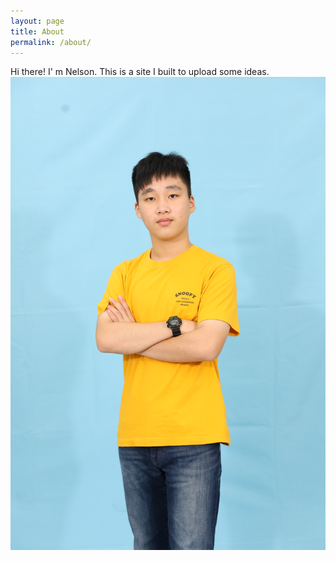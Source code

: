 ```yaml
---
layout: page
title: About
permalink: /about/
---
```


Hi there!
I' m Nelson.
This is a site I built to upload some ideas.
![](/assets/images/IMG_2036.JPG)
